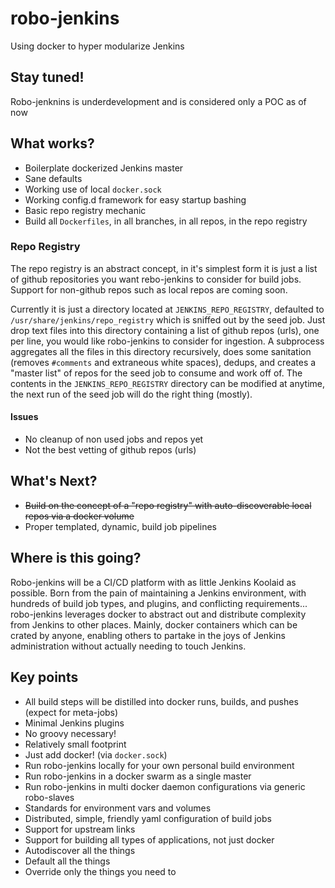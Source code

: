 # robo-jenkins
Using docker to hyper modularize Jenkins

## Stay tuned!
Robo-jenknins is underdevelopment and is considered only a POC as of now 

## What works?
* Boilerplate dockerized Jenkins master
* Sane defaults
* Working use of local `docker.sock`
* Working config.d framework for easy startup bashing
* Basic repo registry mechanic
* Build all `Dockerfiles`, in all branches, in all repos, in the repo registry

### Repo Registry
The repo registry is an abstract concept, in it's simplest form it is just a list of github repositories you want rebo-jenkins to consider for build jobs. Support for non-github repos such as local repos are coming soon.

Currently it is just a directory located at `JENKINS_REPO_REGISTRY`, defaulted to `/usr/share/jenkins/repo_registry` which is sniffed out by the seed job.  Just drop text files into this directory containing a list of github repos (urls), one per line, you would like robo-jenkins to consider for ingestion.   A subprocess aggregates all the files in this directory recursively, does some sanitation (removes `#comments` and extraneous white spaces), dedups, and creates a "master list" of repos for the seed job to consume and work off of. The contents in the `JENKINS_REPO_REGISTRY` directory can be modified at anytime, the next run of the seed job will do the right thing (mostly).

#### Issues
* No cleanup of non used jobs and repos yet
* Not the best vetting of github repos (urls) 

## What's Next?
* ~~Build on the concept of a "repo registry" with auto-discoverable local repos via a docker volume~~
* Proper templated, dynamic, build job pipelines

## Where is this going?
Robo-jenkins will be a CI/CD platform with as little Jenkins Koolaid as possible.  Born from the pain of maintaining a Jenkins environment, with hundreds of build job types, and plugins, and conflicting requirements... robo-jenkins leverages docker to abstract out and distribute complexity from Jenkins to other places.  Mainly, docker containers which can be crated by anyone, enabling others to partake in the joys of Jenkins administration without actually needing to touch Jenkins.

## Key points
* All build steps will be distilled into docker runs, builds, and pushes (expect for meta-jobs)
* Minimal Jenkins plugins
* No groovy necessary!
* Relatively small footprint
* Just add docker! (via `docker.sock`)
* Run robo-jenkins locally for your own personal build environment
* Run robo-jenkins in a docker swarm as a single master
* Run robo-jenkins in multi docker daemon configurations via generic robo-slaves 
* Standards for environment vars and volumes
* Distributed, simple, friendly yaml configuration of build jobs
* Support for upstream links
* Support for building all types of applications, not just docker
* Autodiscover all the things
* Default all the things
* Override only the things you need to
